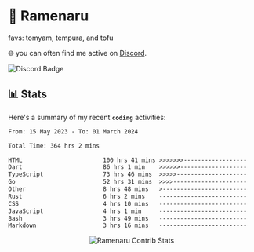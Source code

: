 # 🍜 Ramenaru
favs: tomyam, tempura, and tofu

🌐 you can often find me active on [Discord](https://discordapp.com/users/503291004200157185).

![Discord Badge](https://dcbadge.vercel.app/api/shield/503291004200157185)

## 📊 Stats

Here's a summary of my recent **`coding`** activities:

<!--START_SECTION:waka-->

```txt
From: 15 May 2023 - To: 01 March 2024

Total Time: 364 hrs 2 mins

HTML                       100 hrs 41 mins >>>>>>>------------------   27.66 %
Dart                       86 hrs 1 min    >>>>>>-------------------   23.63 %
TypeScript                 73 hrs 46 mins  >>>>>--------------------   20.27 %
Go                         52 hrs 31 mins  >>>>---------------------   14.43 %
Other                      8 hrs 48 mins   >------------------------   02.42 %
Rust                       6 hrs 2 mins    -------------------------   01.66 %
CSS                        4 hrs 10 mins   -------------------------   01.14 %
JavaScript                 4 hrs 1 min     -------------------------   01.10 %
Bash                       3 hrs 49 mins   -------------------------   01.05 %
Markdown                   3 hrs 16 mins   -------------------------   00.90 %
```

<!--END_SECTION:waka-->

<div style="text-align: center;">
   <img align="center" src="https://github-readme-streak-stats.herokuapp.com/?user=Ramenaru&theme=dark&card_width=520" alt="Ramenaru Contrib Stats" />
</div>

